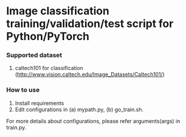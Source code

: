 # Image classification training/validation/test script for Python/PyTorch

### Supported dataset
1. caltech101 for classification (http://www.vision.caltech.edu/Image_Datasets/Caltech101/)


### How to use

1. Install requirements
2. Edit configurations in (a) mypath.py, (b) go_train.sh.

For more details about configurations, please refer arguments(args) in train.py.

###

